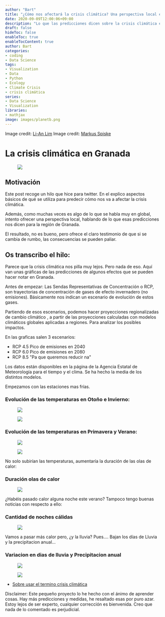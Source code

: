 ```yaml
---
author: "Bart"
title: "¿Cómo nos afectará la crisis climática? Una perspectiva local en Granada"
date: 2020-09-09T12:00:06+09:00
description: "Lo que las predicciones dicen sobre la crisis climática en Granada... nada bueno"
draft: false
hideToc: false
enableToc: true
enableTocContent: true
author: Bart
categories:
- coding
- Data Science
tags: 
- Visualization
- Data
- Python
- Ecology
- Climate Crisis
- crisis climática
series:
- Data Science
- Visualization
libraries:
- mathjax
image: images/planetb.png
---
```

Image credit: [Li-An Lim](https://unsplash.com/photos/ycW4YxhrWHM)
Image credit: [Markus Spiske](https://unsplash.com/photos/tyfI3RGqL7Y)

# La crisis climática en Granada

<figure>
  <img src="/images/wakeup.png"  />
</figure>

## Motivación
Este post recoge un hilo que hice para twitter. En el explico aspectos básicos de qué se utiliza para predecir cómo nos va a afectar la crisis climática. 

Además, como muchas veces es algo de lo que se habla muy en global, intento ofrecer una perspectiva local, hablando de lo que esas predicciones nos dicen para la región de Granada. 

El resultado, no es bueno, pero ofrece el claro testimonio de que si se cambia de rumbo, las consecuencias se pueden paliar. 

## Os transcribo el hilo: 

Parece que la crisis climática nos pilla muy lejos. Pero nada de eso. Aquí van unas gráficas de las predicciones de algunos efectos que se pueden hacer notar en Granada.

Antes de empezar: 
 Las Sendas Representativas de Concentración o RCP, son trayectorias de concentración de gases de efecto invernadero (no emisiones). Básicamente nos indican un escenario de evolución de estos gases.
 
 Partiendo de esos escenarios, podemos hacer proyecciones regionalizadas de cambio climático , a partir de las proyecciones calculadas con modelos climáticos globales aplicadas a regiones. Para analizar los posibles impactos.
 
 
 En las graficas salen 3 escenarios:
- RCP 4.5
 Pico de emisiones en 2040
- RCP 6.0
 Pico de emisiones en 2080
- RCP 8.5
 "Pa que queremos reducir na"

Los datos están disponibles en la página de la  Agencia Estatal de Meteorología para el tiempo y el clima. Se ha hecho la media de los distintos modelos.

Empezamos con las estaciones mas frías. 
### Evolución de las temperaturas en Otoño e Invierno:

<figure>
  <img src="/images/otono.jpeg"  />
</figure>

<figure>
  <img src="/images/invierno.jpeg"  />
</figure>

### Evolución de las temperaturas en Primavera y Verano:

<figure>
  <img src="/images/primavera.jpeg"  />
</figure>

<figure>
  <img src="/images/verano.jpeg"  />
</figure>

No solo subirían las temperaturas, aumentaría la duración de las olas de calor:

### Duración olas de calor

<figure>
  <img src="/images/oladecalor.jpeg"/>
</figure>

¿Habéis pasado calor alguna noche este verano? Tampoco tengo buenas noticias con respecto a ello:

### Cantidad de noches cálidas

<figure>
  <img src="/images/nochecalida.jpeg"/>
</figure>

Vamos a pasar más calor pero, ¿y la lluvia?
Pues.... Bajan los días de Lluvia y la precipitacion anual...

### Variacion en dias de lluvia y Precipitacion anual

<figure>
  <img src="/images/diaslluvia.jpeg"/>
</figure>

<figure>
  <img src="/images/precipitacionanual.jpeg"/>
</figure>

- [Sobre usar el termino crisis climática](https://www.theguardian.com/environment/2019/oct/16/guardian-language-changes-climate-environment)


Disclaimer: Este pequeño proyecto lo he hecho con el ánimo de aprender cosas. 
Hay más predicciones y medidas, he resaltado esas por puro azar. 
Estoy lejos de ser experto, cualquier corrección es bienvenida. 
Creo que nada de lo comentado es perjudicial.

